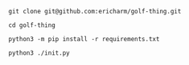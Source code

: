 `git clone git@github.com:ericharm/golf-thing.git`

`cd golf-thing`

`python3 -m pip install -r requirements.txt`

`python3 ./init.py`
